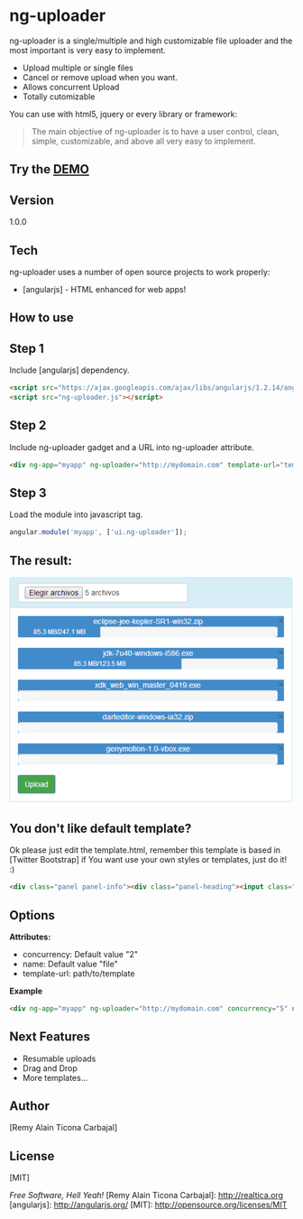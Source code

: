 ng-uploader
=========

ng-uploader is a single/multiple and high customizable file uploader and the most important is very easy to implement.

  - Upload multiple or single files
  - Cancel or remove upload when you want.
  - Allows concurrent Upload
  - Totally cutomizable

You can use with html5, jquery or every library or framework:

> The main objective of ng-uploader is
>  to have a user control, clean, simple, customizable,
> and above all very easy to implement.

Try the [DEMO](http://goo.gl/zmvA0j)
--------------

Version
-

1.0.0

Tech
-------------

ng-uploader uses a number of open source projects to work properly:

* [angularjs] - HTML enhanced for web apps!

How to use
--------------

Step 1
------
Include [angularjs] dependency.

```html
<script src="https://ajax.googleapis.com/ajax/libs/angularjs/1.2.14/angular.min.js"></script>
<script src="ng-uploader.js"></script>    
```

Step 2
------
Include ng-uploader gadget and a URL into ng-uploader attribute.

```html
<div ng-app="myapp" ng-uploader="http://mydomain.com" template-url="template.html"></div>
```

Step 3
------
Load the module into javascript tag.

```javascript
angular.module('myapp', ['ui.ng-uploader']);
```

The result:
-----------

![alt text](https://raw.githubusercontent.com/realtica/ng-uploader/master/logos/ng-uploader.png "Gadget ng-uploader")

You don't like default template?
--------------------------------

Ok please just edit the template.html, remember this template is based in [Twitter Bootstrap] if You want use your own styles or templates, just do it!  :)

```html
<div class="panel panel-info"><div class="panel-heading"><input class="btn btn-default" type="file" name="{{file.parameter}}" multiple/></div><div class="panel-body"><div ng-repeat="file in fileList"  style="text-align:center;" class="bg-primary"><span>{{file.filename}}</span><button ng-click="erase(this)" type="button" class="close" aria-hidden="true">&times;</button><div class="progress"><div min-width="10%" class="progress-bar" role="progressbar" aria-valuenow="{{file.value}}" aria-valuemin="0" aria-valuemax="100" style="width: {{file.value}}%;">{{file.size}}/{{file.total}}</div></div></div><button class="btn btn-success" ng-click="startUpload()">Upload</button></div></div>
```

Options
--------

**Attributes:**
* concurrency: Default value "2"
* name: Default value "file"
* template-url: path/to/template

**Example**
```html
<div ng-app="myapp" ng-uploader="http://mydomain.com" concurrency="5" name="myfiletoupload" template-url="template.html"></div>
```

Next Features 
-------------

* Resumable uploads
* Drag and Drop
* More templates...


Author
------
[Remy Alain Ticona Carbajal]


License
-------
[MIT]

*Free Software, Hell Yeah!*
  [Remy Alain Ticona Carbajal]: http://realtica.org
  [angularjs]: http://angularjs.org/
  [MIT]: http://opensource.org/licenses/MIT
  

  